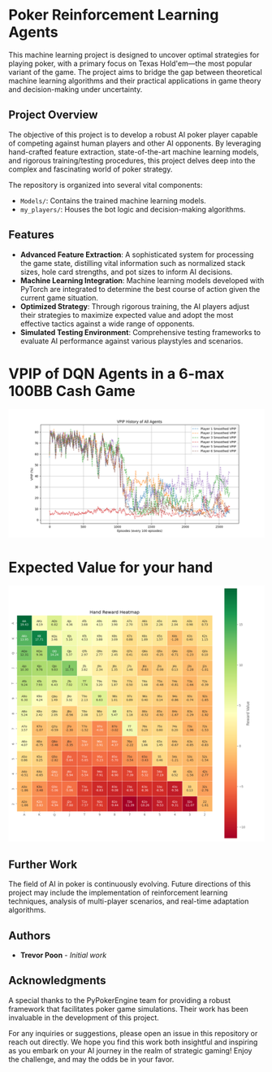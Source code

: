 # Poker Reinforcement Learning Agents

This machine learning project is designed to uncover optimal strategies for playing poker, with a primary focus on Texas Hold'em—the most popular variant of the game. The project aims to bridge the gap between theoretical machine learning algorithms and their practical applications in game theory and decision-making under uncertainty.

## Project Overview

The objective of this project is to develop a robust AI poker player capable of competing against human players and other AI opponents. By leveraging hand-crafted feature extraction, state-of-the-art machine learning models, and rigorous training/testing procedures, this project delves deep into the complex and fascinating world of poker strategy.

The repository is organized into several vital components:

- `Models/`: Contains the trained machine learning models.
- `my_players/`: Houses the bot logic and decision-making algorithms.

## Features

- **Advanced Feature Extraction**: A sophisticated system for processing the game state, distilling vital information such as normalized stack sizes, hole card strengths, and pot sizes to inform AI decisions.
- **Machine Learning Integration**: Machine learning models developed with PyTorch are integrated to determine the best course of action given the current game situation.
- **Optimized Strategy**: Through rigorous training, the AI players adjust their strategies to maximize expected value and adopt the most effective tactics against a wide range of opponents.
- **Simulated Testing Environment**: Comprehensive testing frameworks to evaluate AI performance against various playstyles and scenarios.
  

# VPIP of DQN Agents in a 6-max 100BB Cash Game

![VPIP of DQN Agents in a 6-max 100BB Cash Game](./images/github_README/vpip_DQNs.png)

# Expected Value for your hand
![Expected Value for your hand](./images/github_README/DQN_vs_AllCall_DNQ_Player1_hand_reward_heatmap.png)


## Further Work

The field of AI in poker is continuously evolving. Future directions of this project may include the implementation of reinforcement learning techniques, analysis of multi-player scenarios, and real-time adaptation algorithms.

## Authors

- **Trevor Poon** - _Initial work_

## Acknowledgments

A special thanks to the PyPokerEngine team for providing a robust framework that facilitates poker game simulations. Their work has been invaluable in the development of this project.

For any inquiries or suggestions, please open an issue in this repository or reach out directly. We hope you find this work both insightful and inspiring as you embark on your AI journey in the realm of strategic gaming! Enjoy the challenge, and may the odds be in your favor.